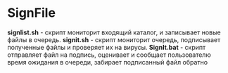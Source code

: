 # SignFile
**signlist.sh** - скрипт мониторит входящий каталог, и записывает новые файлы в очередь.
**signit.sh** - скрипт мониторит очередь,  подписывает полученные файлы и проверяет их на вирусы.
**SignIt.bat** - скрипт отправляет файл на подпись, оценивает и сообщает пользователю время ожидания в очереди, забирает подписанный файл обратно
